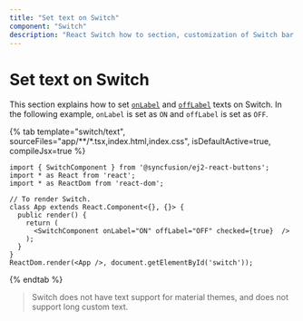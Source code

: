 ```yaml
---
title: "Set text on Switch"
component: "Switch"
description: "React Switch how to section, customization of Switch bar and handle, change size, name and value in form submit, text."
---
```


# Set text on Switch

This section explains how to set [`onLabel`](https://ej2.syncfusion.com/react/documentation/api/switch/#onlabel)
and [`offLabel`](https://ej2.syncfusion.com/react/documentation/api/switch/#offlabel) texts on Switch. In the following example, `onLabel` is set as
`ON` and `offLabel` is set as `OFF`.

{% tab template="switch/text", sourceFiles="app/**/*.tsx,index.html,index.css", isDefaultActive=true, compileJsx=true %}

```tsx
import { SwitchComponent } from '@syncfusion/ej2-react-buttons';
import * as React from 'react';
import * as ReactDom from 'react-dom';

// To render Switch.
class App extends React.Component<{}, {}> {
  public render() {
    return (
      <SwitchComponent onLabel="ON" offLabel="OFF" checked={true}  />
    );
  }
}
ReactDom.render(<App />, document.getElementById('switch'));
```

{% endtab %}

> Switch does not have text support for material themes, and does not support long custom text.

